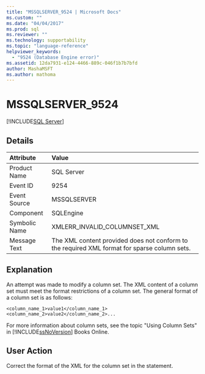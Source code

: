 ```yaml
---
title: "MSSQLSERVER_9524 | Microsoft Docs"
ms.custom: ""
ms.date: "04/04/2017"
ms.prod: sql
ms.reviewer: ""
ms.technology: supportability
ms.topic: "language-reference"
helpviewer_keywords: 
  - "9524 (Database Engine error)"
ms.assetid: 12da7931-e124-4466-889c-046f1b7b7bfd
author: MashaMSFT
ms.author: mathoma
---
```

# MSSQLSERVER_9524
 [!INCLUDE[SQL Server](../../includes/applies-to-version/_ssnoversion.md)]
  
## Details  
  
| Attribute | Value |  
| :-------- | :---- |  
|Product Name|SQL Server|  
|Event ID|9254|  
|Event Source|MSSQLSERVER|  
|Component|SQLEngine|  
|Symbolic Name|XMLERR_INVALID_COLUMNSET_XML|  
|Message Text|The XML content provided does not conform to the required XML format for sparse column sets.|  
  
## Explanation  
An attempt was made to modify a column set. The XML content of a column set must meet the format restrictions of a column set. The general format of a column set is as follows:  
  
`<column_name_1>value1</column_name_1><column_name_2>value2</column_name_2>...`  
  
For more information about column sets, see the topic "Using Column Sets" in [!INCLUDE[ssNoVersion](../../includes/ssnoversion-md.md)] Books Online.  
  
## User Action  
Correct the format of the XML for the column set in the statement.  
  
